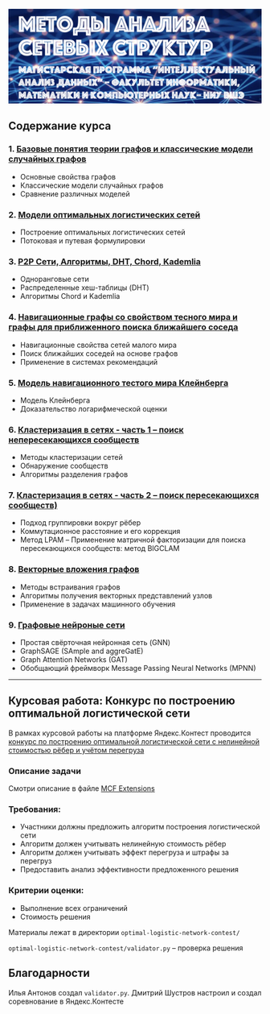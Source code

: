 ![Материалы к курсу "Методы анализа сетевых структур", читаемого в магистратуре по направлению "Интеллектуальный анализ данных" НИУ ВШЭ-Нинжий Ногород](pics/logo.png)

## Содержание курса

### 1. [Базовые понятия теории графов и классические модели случайных графов](./Basic-Graph-Properties-and-Classic-Random-Graph-Models.md)
- Основные свойства графов
- Классические модели случайных графов
- Сравнение различных моделей

### 2. [Модели оптимальных логистических сетей](./Optimal-Logistics-Network.md)
- Построение оптимальных логистических сетей
- Потоковая и путевая формулировки

### 3. [P2P Сети, Алгоритмы, DHT, Chord, Kademlia](./P2P-Networks-Algorithms-DHT-Chord-Kademlia.md)
- Одноранговые сети
- Распределенные хеш-таблицы (DHT)
- Алгоритмы Chord и Kademlia

### 4. [Навигационные графы со свойством тесного мира и графы для приближенного поиска ближайшего соседа](./Navigable-Small-Worlds_Graph-Based-NN-Search.md)
- Навигационные свойства сетей малого мира
- Поиск ближайших соседей на основе графов
- Применение в системах рекомендаций

### 5. [Модель навигационного тестого мира Клейнберга](./Kleinberg-Model.md)
- Модель Клейнберга 
- Доказательство логарифмеческой оценки

### 6. [Кластеризация в сетях - часть 1 – поиск непересекающихся сообществ](./Network-Clustering-part-1.md)
- Методы кластеризации сетей
- Обнаружение сообществ
- Алгоритмы разделения графов

### 7. [Кластеризация в сетях - часть 2 – поиск пересекающихся сообществ)](./Network-Clustering-part-2.md)
- Подход группировки вокруг рёбер
- Коммутационное расстояние и его коррекция
- Метод LPAM
– Применение матричной факторизации для поиска пересекающихся сообществ: метод BIGCLAM

### 8. [Векторные вложения графов](./Graph-Embeddings.md)
- Методы встраивания графов
- Алгоритмы получения векторных представлений узлов
- Применение в задачах машинного обучения

### 9. [Графовые нейроные сети](./Graph-Neural-Networks.md)
- Простая свёрточная нейронная сеть (GNN)
- GraphSAGE (SAmple and aggreGatE)
- Graph Attention Networks (GAT)
- Обобщающий фреймворк Message Passing Neural Networks (MPNN)


------
## Курсовая работа: Конкурс по построению оптимальной логистической сети

В рамках курсовой работы на платформе Яндекс.Контест проводится [конкурс по построению оптимальной логистической сети с нелинейной стоимостью рёбер и учётом перегруза](https://contest.yandex.ru/contest/83618/standings/)


### Описание задачи
Смотри описание в файле [MCF Extensions](./MCF_ext.md)

### Требования:
- Участники должны предложить алгоритм построения  логистической сети
- Алгоритм должен учитывать нелинейную стоимость рёбер
- Алгоритм должен учитывать эффект перегруза и штрафы за перегруз
- Предоставить анализ эффективности предложенного решения

### Критерии оценки:
- Выполнение всех ограничений
- Стоимость решения

Материалы лежат в директории `optimal-logistic-network-contest/`

`optimal-logistic-network-contest/validator.py` – проверка решения

## Благодарности
Илья Антонов создал `validator.py`. Дмитрий Шустров настроил и создал соревнование в Яндекс.Контесте